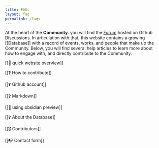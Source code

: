 ```yaml
---
title: FAQs
layout: faq
permalink: /faqs
---
```

<script>
document.getElementsByTagName("h1")[0].innerHTML = "<i class='fa-solid fa-circle-question' style='color:#cd762f;'></i> FAQs";
</script>


At the heart of the <strong class="logocolor">Community.</strong> you will find the [Forum](https://github.com/orgs/Quantumland-art/discussions) hosted on Github Discussions. In articulation with that, this website contains a growing [[Database]] with a record of events, works, and people that make up the Community. Below, you will find several help articles to learn more about how to engage with, and directly contribute to the Community.

[[🎥 quick website overview]]

[[❓ How to contribute]]

[[❓ Github account]]

[[❓ Markdown]]

[[🎥 using obsidian preview]]

[[❓ About the Database]]

[[🎖️ Contributors]]

[[📭 Contact form]]
